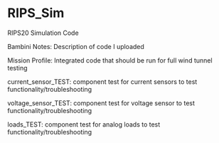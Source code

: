 # RIPS_Sim
RIPS20 Simulation Code

Bambini Notes:
Description of code I uploaded

Mission Profile: Integrated code that should be run for full wind tunnel testing

current_sensor_TEST: component test for current sensors to test functionality/troubleshooting

voltage_sensor_TEST: component test for voltage sensor to test functionality/troubleshooting

loads_TEST: component test for analog loads to test functionality/troubleshooting
